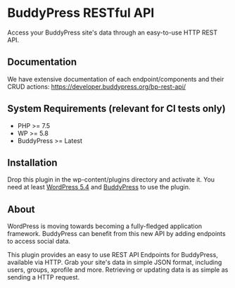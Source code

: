 # BuddyPress RESTful API

Access your BuddyPress site's data through an easy-to-use HTTP REST API.

## Documentation

We have extensive documentation of each endpoint/components and their CRUD actions: <https://developer.buddypress.org/bp-rest-api/>

## System Requirements (relevant for CI tests only)

* PHP >= 7.5
* WP >= 5.8
* BuddyPress >= Latest

## Installation

Drop this plugin in the wp-content/plugins directory and activate it. You need at least [WordPress 5.4](https://wordpress.org/download/) and [BuddyPress](https://buddypress.org/download/) to use the plugin.

## About

WordPress is moving towards becoming a fully-fledged application framework. BuddyPress can benefit from this new API by adding endpoints to access social data.

This plugin provides an easy to use REST API Endpoints for BuddyPress, available via HTTP. Grab your
site's data in simple JSON format, including users, groups, xprofile and more.
Retrieving or updating data is as simple as sending a HTTP request.
